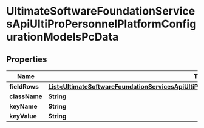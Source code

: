 

# UltimateSoftwareFoundationServicesApiUltiProPersonnelPlatformConfigurationModelsPcData


## Properties

| Name | Type | Description | Notes |
|------------ | ------------- | ------------- | -------------|
|**fieldRows** | [**List&lt;UltimateSoftwareFoundationServicesApiUltiProPersonnelPlatformConfigurationModelsFieldData&gt;**](UltimateSoftwareFoundationServicesApiUltiProPersonnelPlatformConfigurationModelsFieldData.md) |  |  [optional] |
|**className** | **String** |  |  [optional] |
|**keyName** | **String** |  |  [optional] |
|**keyValue** | **String** |  |  [optional] |



